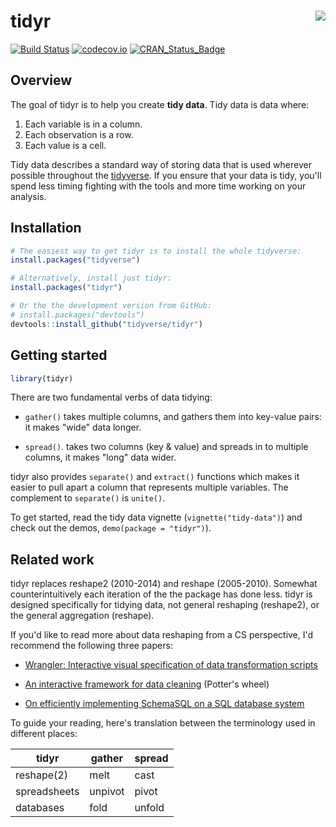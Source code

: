 
<!-- README.md is generated from README.Rmd. Please edit that file -->
tidyr <img src="logo.png" align="right" />
==========================================

[![Build Status](https://travis-ci.org/tidyverse/tidyr.svg?branch=master)](https://travis-ci.org/tidyverse/tidyr) [![codecov.io](http://codecov.io/github/tidyverse/tidyr/coverage.svg?branch=master)](http://codecov.io/github/tidyverse/tidyr?branch=master) [![CRAN\_Status\_Badge](http://www.r-pkg.org/badges/version/tidyr)](https://cran.r-project.org/package=tidyr)

Overview
--------

The goal of tidyr is to help you create **tidy data**. Tidy data is data where:

1.  Each variable is in a column.
2.  Each observation is a row.
3.  Each value is a cell.

Tidy data describes a standard way of storing data that is used wherever possible throughout the [tidyverse](http://tidyverse.org). If you ensure that your data is tidy, you'll spend less timing fighting with the tools and more time working on your analysis.

Installation
------------

``` r
# The easiest way to get tidyr is to install the whole tidyverse:
install.packages("tidyverse")

# Alternatively, install just tidyr:
install.packages("tidyr")

# Or the the development version from GitHub:
# install.packages("devtools")
devtools::install_github("tidyverse/tidyr")
```

Getting started
---------------

``` r
library(tidyr)
```

There are two fundamental verbs of data tidying:

-   `gather()` takes multiple columns, and gathers them into key-value pairs: it makes "wide" data longer.

-   `spread()`. takes two columns (key & value) and spreads in to multiple columns, it makes "long" data wider.

tidyr also provides `separate()` and `extract()` functions which makes it easier to pull apart a column that represents multiple variables. The complement to `separate()` is `unite()`.

To get started, read the tidy data vignette (`vignette("tidy-data")`) and check out the demos, `demo(package = "tidyr")`).

Related work
------------

tidyr replaces reshape2 (2010-2014) and reshape (2005-2010). Somewhat counterintuitively each iteration of the the package has done less. tidyr is designed specifically for tidying data, not general reshaping (reshape2), or the general aggregation (reshape).

If you'd like to read more about data reshaping from a CS perspective, I'd recommend the following three papers:

-   [Wrangler: Interactive visual specification of data transformation scripts](http://vis.stanford.edu/papers/wrangler)

-   [An interactive framework for data cleaning](https://www.eecs.berkeley.edu/Pubs/TechRpts/2000/CSD-00-1110.pdf) (Potter's wheel)

-   [On efficiently implementing SchemaSQL on a SQL database system](http://www.vldb.org/conf/1999/P45.pdf)

To guide your reading, here's translation between the terminology used in different places:

| tidyr        | gather  | spread |
|--------------|---------|--------|
| reshape(2)   | melt    | cast   |
| spreadsheets | unpivot | pivot  |
| databases    | fold    | unfold |
